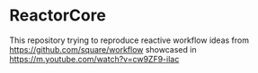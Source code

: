 # ReactorCore

This repository trying to reproduce reactive workflow ideas from https://github.com/square/workflow showcased in https://m.youtube.com/watch?v=cw9ZF9-ilac
